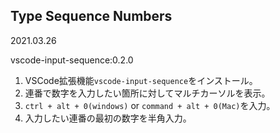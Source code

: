 ## Type Sequence Numbers
2021.03.26

vscode-input-sequence:0.2.0

1. VSCode拡張機能`vscode-input-sequence`をインストール。
2. 連番で数字を入力したい箇所に対してマルチカーソルを表示。
3. `ctrl + alt + 0(windows)` or `command + alt + 0(Mac)`を入力。
4. 入力したい連番の最初の数字を半角入力。
